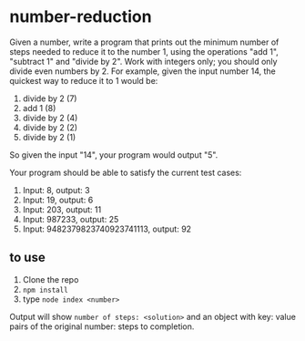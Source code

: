 # number-reduction
Given a number, write a program that prints out the minimum number of steps needed to reduce it to the number 1, using the operations "add 1", "subtract 1" and "divide by 2". Work with integers only; you should only divide even numbers by 2.
For example, given the input number 14, the quickest way to reduce it to 1 would be:

1. divide by 2 (7)
2. add 1       (8)
3. divide by 2 (4)
4. divide by 2 (2)
5. divide by 2 (1)

So given the input "14", your program would output "5". 

Your program should be able to satisfy the current test cases:
1. Input: 8, output: 3
2. Input: 19, output: 6
3. Input: 203, output: 11
4. Input: 987233, output: 25
5. Input: 9482379823740923741113, output: 92

## to use
1) Clone the repo
2) `npm install`
3) type `node index <number>`

Output will show `number of steps: <solution>` and an object with key: value pairs of the original number: steps to completion.
